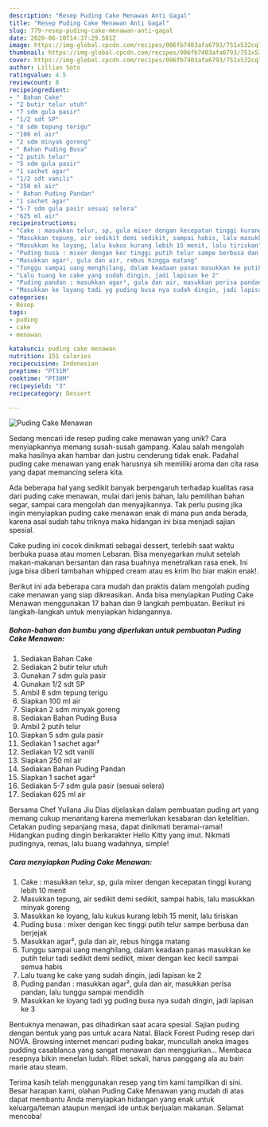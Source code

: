 ```yaml
---
description: "Resep Puding Cake Menawan Anti Gagal"
title: "Resep Puding Cake Menawan Anti Gagal"
slug: 779-resep-puding-cake-menawan-anti-gagal
date: 2020-06-10T14:37:29.581Z
image: https://img-global.cpcdn.com/recipes/006fb7403afa6793/751x532cq70/puding-cake-menawan-foto-resep-utama.jpg
thumbnail: https://img-global.cpcdn.com/recipes/006fb7403afa6793/751x532cq70/puding-cake-menawan-foto-resep-utama.jpg
cover: https://img-global.cpcdn.com/recipes/006fb7403afa6793/751x532cq70/puding-cake-menawan-foto-resep-utama.jpg
author: Lillian Soto
ratingvalue: 4.5
reviewcount: 8
recipeingredient:
- " Bahan Cake"
- "2 butir telur utuh"
- "7 sdm gula pasir"
- "1/2 sdt SP"
- "8 sdm tepung terigu"
- "100 ml air"
- "2 sdm minyak goreng"
- " Bahan Puding Busa"
- "2 putih telur"
- "5 sdm gula pasir"
- "1 sachet agar"
- "1/2 sdt vanili"
- "250 ml air"
- " Bahan Puding Pandan"
- "1 sachet agar"
- "5-7 sdm gula pasir sesuai selera"
- "625 ml air"
recipeinstructions:
- "Cake : masukkan telur, sp, gula mixer dengan kecepatan tinggi kurang lebih 10 menit"
- "Masukkan tepung, air sedikit demi sedikit, sampai habis, lalu masukkan minyak goreng"
- "Masukkan ke loyang, lalu kukus kurang lebih 15 menit, lalu tiriskan"
- "Puding busa : mixer dengan kec tinggi putih telur sampe berbusa dan berjejak"
- "Masukkan agar², gula dan air, rebus hingga matang"
- "Tunggu sampai uang menghilang, dalam keadaan panas masukkan ke putih telur tadi sedikit demi sedikit, mixer dengan kec kecil sampai semua habis"
- "Lalu tuang ke cake yang sudah dingin, jadi lapisan ke 2"
- "Puding pandan : masukkan agar², gula dan air, masukkan perisa pandan, lalu tunggu sampai mendidih"
- "Masukkan ke loyang tadi yg puding busa nya sudah dingin, jadi lapisan ke 3"
categories:
- Resep
tags:
- puding
- cake
- menawan

katakunci: puding cake menawan 
nutrition: 151 calories
recipecuisine: Indonesian
preptime: "PT31M"
cooktime: "PT30M"
recipeyield: "3"
recipecategory: Dessert

---
```



![Puding Cake Menawan](https://img-global.cpcdn.com/recipes/006fb7403afa6793/751x532cq70/puding-cake-menawan-foto-resep-utama.jpg)

Sedang mencari ide resep puding cake menawan yang unik? Cara menyiapkannya memang susah-susah gampang. Kalau salah mengolah maka hasilnya akan hambar dan justru cenderung tidak enak. Padahal puding cake menawan yang enak harusnya sih memiliki aroma dan cita rasa yang dapat memancing selera kita.

Ada beberapa hal yang sedikit banyak berpengaruh terhadap kualitas rasa dari puding cake menawan, mulai dari jenis bahan, lalu pemilihan bahan segar, sampai cara mengolah dan menyajikannya. Tak perlu pusing jika ingin menyiapkan puding cake menawan enak di mana pun anda berada, karena asal sudah tahu triknya maka hidangan ini bisa menjadi sajian spesial.

Cake puding ini cocok dinikmati sebagai dessert, terlebih saat waktu berbuka puasa atau momen Lebaran. Bisa menyegarkan mulut setelah makan-makanan bersantan dan rasa buahnya menetralkan rasa enek. Ini juga bisa diberi tambahan whipped cream atau es krim lho biar makin enak!.


Berikut ini ada beberapa cara mudah dan praktis dalam mengolah puding cake menawan yang siap dikreasikan. Anda bisa menyiapkan Puding Cake Menawan menggunakan 17 bahan dan 9 langkah pembuatan. Berikut ini langkah-langkah untuk menyiapkan hidangannya.

<!--inarticleads1-->

##### Bahan-bahan dan bumbu yang diperlukan untuk pembuatan Puding Cake Menawan:

1. Sediakan  Bahan Cake
1. Sediakan 2 butir telur utuh
1. Gunakan 7 sdm gula pasir
1. Gunakan 1/2 sdt SP
1. Ambil 8 sdm tepung terigu
1. Siapkan 100 ml air
1. Siapkan 2 sdm minyak goreng
1. Sediakan  Bahan Puding Busa
1. Ambil 2 putih telur
1. Siapkan 5 sdm gula pasir
1. Sediakan 1 sachet agar²
1. Sediakan 1/2 sdt vanili
1. Siapkan 250 ml air
1. Sediakan  Bahan Puding Pandan
1. Siapkan 1 sachet agar²
1. Sediakan 5-7 sdm gula pasir (sesuai selera)
1. Sediakan 625 ml air


Bersama Chef Yuliana Jiu Dias dijelaskan dalam pembuatan puding art yang memang cukup menantang karena memerlukan kesabaran dan ketelitian. Cetakan puding sepanjang masa, dapat dinikmati beramai-ramai! Hidangkan puding dingin berkarakter Hello Kitty yang imut. Nikmati pudingnya, remas, lalu buang wadahnya, simple! 

<!--inarticleads2-->

##### Cara menyiapkan Puding Cake Menawan:

1. Cake : masukkan telur, sp, gula mixer dengan kecepatan tinggi kurang lebih 10 menit
1. Masukkan tepung, air sedikit demi sedikit, sampai habis, lalu masukkan minyak goreng
1. Masukkan ke loyang, lalu kukus kurang lebih 15 menit, lalu tiriskan
1. Puding busa : mixer dengan kec tinggi putih telur sampe berbusa dan berjejak
1. Masukkan agar², gula dan air, rebus hingga matang
1. Tunggu sampai uang menghilang, dalam keadaan panas masukkan ke putih telur tadi sedikit demi sedikit, mixer dengan kec kecil sampai semua habis
1. Lalu tuang ke cake yang sudah dingin, jadi lapisan ke 2
1. Puding pandan : masukkan agar², gula dan air, masukkan perisa pandan, lalu tunggu sampai mendidih
1. Masukkan ke loyang tadi yg puding busa nya sudah dingin, jadi lapisan ke 3


Bentuknya menawan, pas dihadirkan saat acara spesial. Sajian puding dengan bentuk yang pas untuk acara Natal. Black Forest Puding resep dari NOVA. Browsing internet mencari puding bakar, muncullah aneka images pudding casablanca yang sangat menawan dan menggiurkan… Membaca resepnya bikin menelan ludah. Ribet sekali, harus panggang ala au bain marie atau steam. 

Terima kasih telah menggunakan resep yang tim kami tampilkan di sini. Besar harapan kami, olahan Puding Cake Menawan yang mudah di atas dapat membantu Anda menyiapkan hidangan yang enak untuk keluarga/teman ataupun menjadi ide untuk berjualan makanan. Selamat mencoba!
